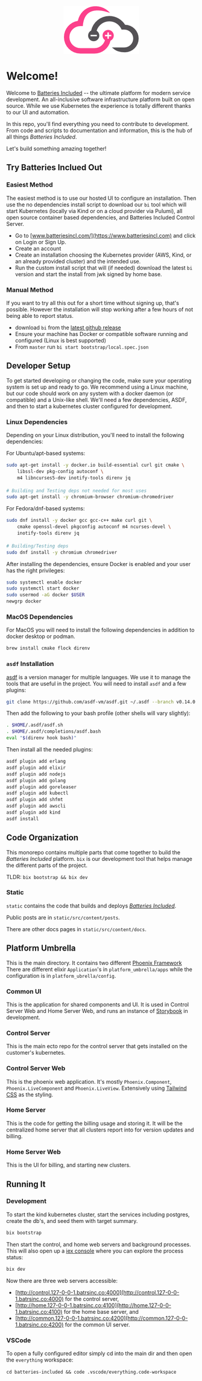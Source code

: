 <p align="center">
  <img src="./static/public/images/emails/logo.png"/>
</p>

# Welcome!

Welcome to [Batteries Included](https://www.batteriesincl.com/) -- the ultimate
platform for modern service development. An all-inclusive software
infrastructure platform built on open source. While we use Kubernetes the
experience is totally different thanks to our UI and automation.

In this repo, you'll find everything you need to contribute to development. From
code and scripts to documentation and information, this is the hub of all things
_Batteries Included_.

Let's build something amazing together!

## Try Batteries Inclued Out

### Easiest Method

The easiest method is to use our hosted UI to configure an installation. Then
use the no dependencies install script to download our `bi` tool which will
start Kubernetes (locally via Kind or on a cloud provider via Pulumi), all open
source container based dependencies, and Batteries Included Control Server.

- Go to [www.batteriesincl.com/](https://www.batteriesincl.com) and click on
  Login or Sign Up.
- Create an account
- Create an installation choosing the Kubernetes provider (AWS, Kind, or an
  already provided cluster) and the intended use.
- Run the custom install script that will (if needed) download the latest `bi`
  version and start the install from jwk signed by home base.

### Manual Method

If you want to try all this out for a short time without signing up, that's
possible. However the installation will stop working after a few hours of not
being able to report status.

- download `bi` from the
  [latest github release](https://github.com/batteries-included/batteries-included/releases)
- Ensure your machine has Docker or compatible software running and configured
  (Linux is best supported)
- From `master` run `bi start bootstrap/local.spec.json`

## Developer Setup

To get started developing or changing the code, make sure your operating system
is set up and ready to go. We recommend using a Linux machine, but our code
should work on any system with a docker daemon (or compatible) and a Unix-like
shell. We'll need a few dependencies, ASDF, and then to start a kubernetes
cluster configured for development.

### Linux Dependencies

Depending on your Linux distribution, you'll need to install the following
dependencies:

For Ubuntu/apt-based systems:

```bash
sudo apt-get install -y docker.io build-essential curl git cmake \
    libssl-dev pkg-config autoconf \
    m4 libncurses5-dev inotify-tools direnv jq

# Building and Testing deps not needed for most uses
sudo apt-get install -y chromium-browser chromium-chromedriver
```

For Fedora/dnf-based systems:

```bash
sudo dnf install -y docker gcc gcc-c++ make curl git \
    cmake openssl-devel pkgconfig autoconf m4 ncurses-devel \
    inotify-tools direnv jq

# Building/Testing deps
sudo dnf install -y chromium chromedriver
```

After installing the dependencies, ensure Docker is enabled and your user has
the right privileges:

```bash
sudo systemctl enable docker
sudo systemctl start docker
sudo usermod -aG docker $USER
newgrp docker
```

### MacOS Dependencies

For MacOS you will need to install the following dependencies in addition to
docker desktop or podman.

```bash
brew install cmake flock direnv
```

### `asdf` Installation

[asdf](https://asdf-vm.com/) is a version manager for multiple languages. We use
it to manage the tools that are useful in the project. You will need to install
`asdf` and a few plugins:

```bash
git clone https://github.com/asdf-vm/asdf.git ~/.asdf --branch v0.14.0
```

Then add the following to your bash profile (other shells will vary slightly):

```bash
. $HOME/.asdf/asdf.sh
. $HOME/.asdf/completions/asdf.bash
eval "$(direnv hook bash)"
```

Then install all the needed plugins:

```bash
asdf plugin add erlang
asdf plugin add elixir
asdf plugin add nodejs
asdf plugin add golang
asdf plugin add goreleaser
asdf plugin add kubectl
asdf plugin add shfmt
asdf plugin add awscli
asdf plugin add kind
asdf install
```

## Code Organization

This monorepo contains multiple parts that come together to build the _Batteries
Included_ platform. `bix` is our development tool that helps manage the
different parts of the project.

TLDR: `bix bootstrap && bix dev`

### Static

`static` contains the code that builds and deploys
[_Batteries Included_](https://www.batteriesincl.com).

Public posts are in `static/src/content/posts`.

There are other docs pages in `static/src/content/docs`.

## Platform Umbrella

This is the main directory. It contains two different
[Phoenix Framework](https://phoenixframework.org/) There are different elixir
`Application`'s in `platform_umbrella/apps` while the configuration is in
`platform_ubrella/config`.

### Common UI

This is the application for shared components and UI. It is used in Control
Server Web and Home Server Web, and runs an instance of
[Storybook](https://github.com/phenixdigital/phoenix_storybook) in development.

### Control Server

This is the main ecto repo for the control server that gets installed on the
customer's kubernetes.

### Control Server Web

This is the phoenix web application. It's mostly `Phoenix.Component`,
`Phoenix.LiveComponent` and `Phoenix.LiveView`. Extensively using
[Tailwind CSS](https://tailwindcss.com/) as the styling.

### Home Server

This is the code for getting the billing usage and storing it. It will be the
centralized home server that all clusters report into for version updates and
billing.

### Home Server Web

This is the UI for billing, and starting new clusters.

## Running It

### Development

To start the kind kubernetes cluster, start the services including postgres,
create the db's, and seed them with target summary.

```bash
bix bootstrap
```

Then start the control, and home web servers and background processes. This will
also open up a
[iex console](https://elixirschool.com/en/lessons/basics/iex_helpers) where you
can explore the process status:

```bash
bix dev
```

Now there are three web servers accessible:

- [http://control.127-0-0-1.batrsinc.co:4000](http://control.127-0-0-1.batrsinc.co:4000)
  for the control server,
- [http://home.127-0-0-1.batrsinc.co:4100](http://home.127-0-0-1.batrsinc.co:4100)
  for the home base server, and
- [http://common.127-0-0-1.batrsinc.co:4200](http://common.127-0-0-1.batrsinc.co:4200)
  for the common UI server.

### VSCode

To open a fully configured editor simply cd into the main dir and then open the
`everything` workspace:

`cd batteries-included && code .vscode/everything.code-workspace`
